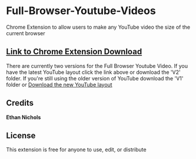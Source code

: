 # Full-Browser-Youtube-Videos
Chrome Extension to allow users to make any YouTube video the size of the current browser

## [Link to Chrome Extension Download](https://chrome.google.com/webstore/detail/full-browser-youtube-vide/kkmknkahhhjhfacgbjlnmeiplbadlpia?hl=en)

There are currently two versions for the Full Browser Youtube Video.
If you have the latest YouTube layout click the link above or download the 'V2' folder.
If you're still using the older version of YouTube download the 'V1' folder or [Download the new YouTube layout](https://www.youtube.com/new)

## Credits
**Ethan Nichols**

## License
This extension is free for anyone to use, edit, or distribute
